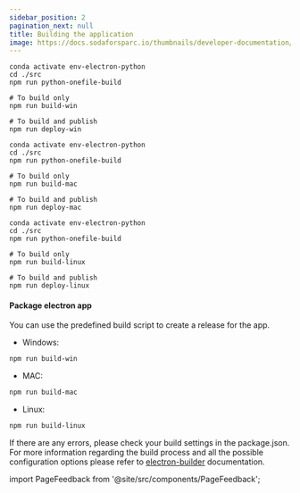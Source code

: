 ```yaml
---
sidebar_position: 2
pagination_next: null
title: Building the application
image: https://docs.sodaforsparc.io/thumbnails/developer-documentation/building-the-application.png
---
```


```shell title="For Windows"
conda activate env-electron-python
cd ./src
npm run python-onefile-build

# To build only
npm run build-win

# To build and publish
npm run deploy-win
```


```shell title="For macOS"
conda activate env-electron-python
cd ./src
npm run python-onefile-build

# To build only
npm run build-mac

# To build and publish
npm run deploy-mac
```

```shell title="For Linux"
conda activate env-electron-python
cd ./src
npm run python-onefile-build

# To build only
npm run build-linux

# To build and publish
npm run deploy-linux
```

#### Package electron app

You can use the predefined build script to create a release for the app.

- Windows:

```bash
npm run build-win
```

- MAC:

```bash
npm run build-mac
```

- Linux:

```bash
npm run build-linux
```

If there are any errors, please check your build settings in the package.json. For more information regarding the build process and all the possible configuration options please refer to [electron-builder](https://www.electron.build/configuration/configuration) documentation.

import PageFeedback from '@site/src/components/PageFeedback';

<PageFeedback />
